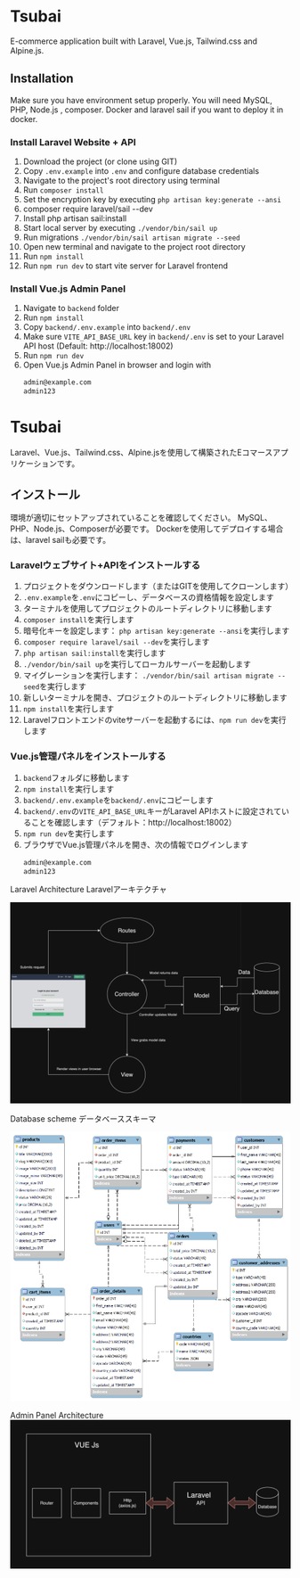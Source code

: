 # Tsubai 
E-commerce application built with Laravel, Vue.js, Tailwind.css and Alpine.js. <br>

## Installation 
Make sure you have environment setup properly. 
You will need MySQL, PHP, Node.js , composer.
Docker and laravel sail if you want to deploy it in docker.

### Install Laravel Website + API
1. Download the project (or clone using GIT)
2. Copy `.env.example` into `.env` and configure database credentials
3. Navigate to the project's root directory using terminal
4. Run `composer install`
5. Set the encryption key by executing `php artisan key:generate --ansi`
6. composer require laravel/sail --dev
7. Install php artisan sail:install
8. Start local server by executing `./vendor/bin/sail up`
9. Run migrations `./vendor/bin/sail artisan migrate --seed`
10. Open new terminal and navigate to the project root directory
11. Run `npm install`
12. Run `npm run dev` to start vite server for Laravel frontend

### Install Vue.js Admin Panel
1. Navigate to `backend` folder
2. Run `npm install`
3. Copy `backend/.env.example` into `backend/.env`
4. Make sure `VITE_API_BASE_URL` key in `backend/.env` is set to your Laravel API host (Default: http://localhost:18002)
5. Run `npm run dev`
6. Open Vue.js Admin Panel in browser and login with
    ```
    admin@example.com
    admin123
    ```

# Tsubai 
Laravel、Vue.js、Tailwind.css、Alpine.jsを使用して構築されたEコマースアプリケーションです。<br>

## インストール 
環境が適切にセットアップされていることを確認してください。 
MySQL、PHP、Node.js、Composerが必要です。
Dockerを使用してデプロイする場合は、laravel sailも必要です。

### Laravelウェブサイト+APIをインストールする
1. プロジェクトをダウンロードします（またはGITを使用してクローンします）
2. `.env.example`を`.env`にコピーし、データベースの資格情報を設定します
3. ターミナルを使用してプロジェクトのルートディレクトリに移動します
4. `composer install`を実行します
5. 暗号化キーを設定します： `php artisan key:generate --ansi`を実行します
6. `composer require laravel/sail --dev`を実行します
7. `php artisan sail:install`を実行します
8. `./vendor/bin/sail up`を実行してローカルサーバーを起動します
9. マイグレーションを実行します： `./vendor/bin/sail artisan migrate --seed`を実行します
10. 新しいターミナルを開き、プロジェクトのルートディレクトリに移動します
11. `npm install`を実行します
12. Laravelフロントエンドのviteサーバーを起動するには、`npm run dev`を実行します

### Vue.js管理パネルをインストールする
1. `backend`フォルダに移動します
2. `npm install`を実行します
3. `backend/.env.example`を`backend/.env`にコピーします
4. `backend/.env`の`VITE_API_BASE_URL`キーがLaravel APIホストに設定されていることを確認します（デフォルト：http://localhost:18002）
5. `npm run dev`を実行します
6. ブラウザでVue.js管理パネルを開き、次の情報でログインします
    ```
    admin@example.com
    admin123
    ```

Laravel Architecture
Laravelアーキテクチャ

![alt text](docs/laravel_arch.png)

Database scheme
データベーススキーマ

![alt text](docs/database.png)

Admin Panel Architecture
![alt text](docs/vuejs_arch.png)
